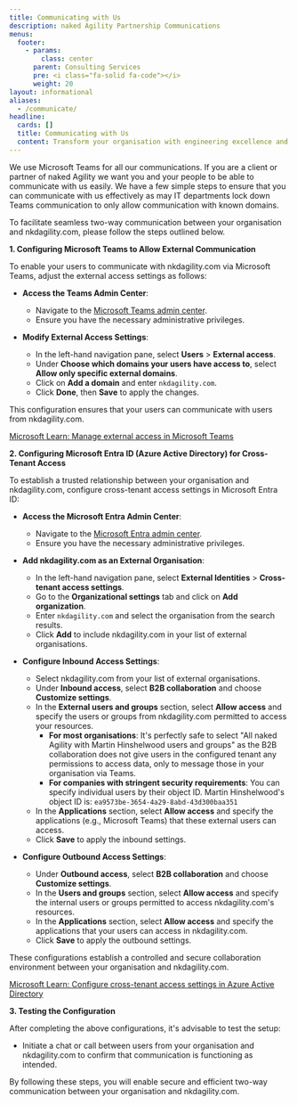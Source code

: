 ```yaml
---
title: Communicating with Us
description: naked Agility Partnership Communications
menus:
  footer:
    - params:
        class: center
      parent: Consulting Services
      pre: <i class="fa-solid fa-code"></i>
      weight: 20
layout: informational
aliases:
  - /communicate/
headline:
  cards: []
  title: Communicating with Us
  content: Transform your organisation with engineering excellence and technical leadership through DevOps, Agile, Scrum, and Kanban. Empower teams to innovate, adapt, and deliver lasting value with clear goals and continuous feedback. Consistently. Reliably. Effectively.
---
```


We use Microsoft Teams for all our communications. If you are a client or partner of naked Agility we want you and your people to be able to communicate with us easily. We have a few simple steps to ensure that you can communicate with us effectively as may IT departments lock down Teams communication to only allow communication with known domains.

To facilitate seamless two-way communication between your organisation and nkdagility.com, please follow the steps outlined below.

**1. Configuring Microsoft Teams to Allow External Communication**

To enable your users to communicate with nkdagility.com via Microsoft Teams, adjust the external access settings as follows:

- **Access the Teams Admin Center**:

  - Navigate to the [Microsoft Teams admin center](https://admin.teams.microsoft.com/).
  - Ensure you have the necessary administrative privileges.

- **Modify External Access Settings**:
  - In the left-hand navigation pane, select **Users** > **External access**.
  - Under **Choose which domains your users have access to**, select **Allow only specific external domains**.
  - Click on **Add a domain** and enter `nkdagility.com`.
  - Click **Done**, then **Save** to apply the changes.

This configuration ensures that your users can communicate with users from nkdagility.com.

[Microsoft Learn: Manage external access in Microsoft Teams](https://learn.microsoft.com/en-us/microsoftteams/trusted-organizations-external-meetings-chat)

**2. Configuring Microsoft Entra ID (Azure Active Directory) for Cross-Tenant Access**

To establish a trusted relationship between your organisation and nkdagility.com, configure cross-tenant access settings in Microsoft Entra ID:

- **Access the Microsoft Entra Admin Center**:

  - Navigate to the [Microsoft Entra admin center](https://entra.microsoft.com/).
  - Ensure you have the necessary administrative privileges.

- **Add nkdagility.com as an External Organisation**:

  - In the left-hand navigation pane, select **External Identities** > **Cross-tenant access settings**.
  - Go to the **Organizational settings** tab and click on **Add organization**.
  - Enter `nkdagility.com` and select the organisation from the search results.
  - Click **Add** to include nkdagility.com in your list of external organisations.

- **Configure Inbound Access Settings**:

  - Select nkdagility.com from your list of external organisations.
  - Under **Inbound access**, select **B2B collaboration** and choose **Customize settings**.
  - In the **External users and groups** section, select **Allow access** and specify the users or groups from nkdagility.com permitted to access your resources.
    - **For most organisations**: It's perfectly safe to select "All naked Agility with Martin Hinshelwood users and groups" as the B2B collaboration does not give users in the configured tenant any permissions to access data, only to message those in your organisation via Teams.
    - **For companies with stringent security requirements**: You can specify individual users by their object ID. Martin Hinshelwood's object ID is: `ea9573be-3654-4a29-8abd-43d300baa351`
  - In the **Applications** section, select **Allow access** and specify the applications (e.g., Microsoft Teams) that these external users can access.
  - Click **Save** to apply the inbound settings.

- **Configure Outbound Access Settings**:
  - Under **Outbound access**, select **B2B collaboration** and choose **Customize settings**.
  - In the **Users and groups** section, select **Allow access** and specify the internal users or groups permitted to access nkdagility.com's resources.
  - In the **Applications** section, select **Allow access** and specify the applications that your users can access in nkdagility.com.
  - Click **Save** to apply the outbound settings.

These configurations establish a controlled and secure collaboration environment between your organisation and nkdagility.com.

[Microsoft Learn: Configure cross-tenant access settings in Azure Active Directory](https://learn.microsoft.com/en-us/entra/external-id/cross-tenant-access-settings-b2b-collaboration)

**3. Testing the Configuration**

After completing the above configurations, it's advisable to test the setup:

- Initiate a chat or call between users from your organisation and nkdagility.com to confirm that communication is functioning as intended.

By following these steps, you will enable secure and efficient two-way communication between your organisation and nkdagility.com.
